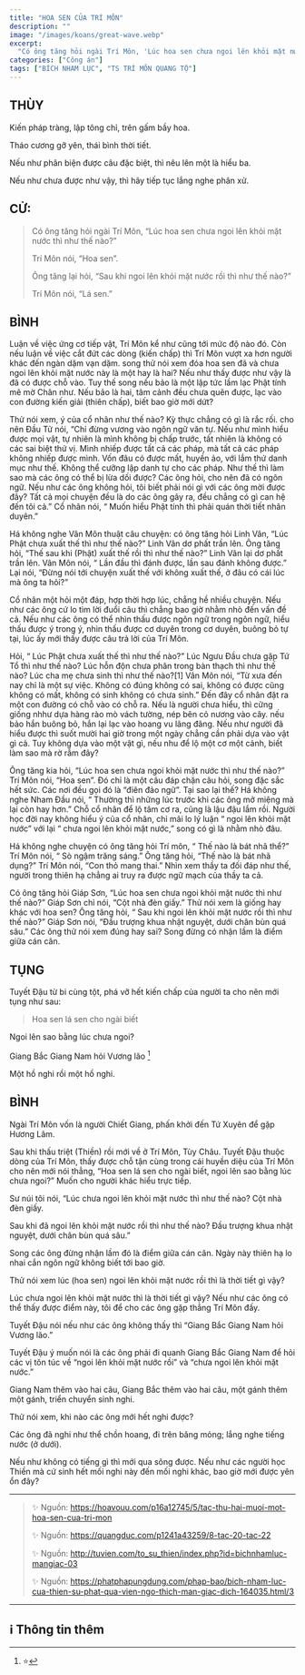 ```yaml
---
title: "HOA SEN CỦA TRÍ MÔN"
description: ""
image: "/images/koans/great-wave.webp"
excerpt: 
  "Có ông tăng hỏi ngài Trí Môn, 'Lúc hoa sen chưa ngoi lên khỏi mặt nước thì như thế nào?'"
categories: ["Công án"]
tags: ["BÍCH NHAM LỤC", "TS TRÍ MÔN QUANG TỘ"]
---
```


## THÙY

Kiến pháp tràng, lập tông chỉ, trên gấm bầy hoa. 

Tháo cương gỡ yên, thái bình thời tiết. 

Nếu như phân biện được câu đặc biệt, thì nêu lên một là hiểu ba. 

Nếu như chưa được như vậy, thì hãy tiếp tục lắng nghe phân xử.

## CỬ:

> Có ông tăng hỏi ngài Trí Môn, “Lúc hoa sen chưa ngoi lên khỏi mặt nước thì như thế nào?” 
>
> Trí Môn nói, “Hoa sen”. 
>
> Ông tăng lại hỏi, “Sau khi ngoi lên khỏi mặt nước rồi thì như thế nào?” 
>
> Trí Môn nói, “Lá sen.”

## BÌNH

Luận về việc ứng cơ tiếp vật, Trí Môn kể như cũng tới mức độ nào đó. Còn nếu luận về việc cắt đứt các dòng (kiến chấp) thì Trí Môn vượt xa hơn người khác đến ngàn dặm vạn dặm. song thử nói xem đóa hoa sen đã và chưa ngoi lên khỏi mặt nước này là một hay là hai? Nếu như thấy được như vậy là đã có được chỗ vào. Tuy thế song nếu bảo là một lập tức lầm lạc Phật tính mê mờ Chân như. Nếu bảo là hai, tâm cảnh đều chưa quên được, lạc vào con đường kiến giải (thiên chấp), biết bao giờ mới dứt?

Thử nói xem, ý của cổ nhân như thế nào? Kỳ thực chẳng có gì là rắc rối. cho nên Đầu Tử nói, “Chỉ đừng vương vào ngôn ngữ văn tự. Nếu như mình hiểu được mọi vật, tự nhiên là mình không bị chấp trước, tất nhiên là không có các sai biệt thứ vị. Mình nhiếp được tất cả các pháp, mà tất cả các pháp không nhiếp được mình. Vốn đâu có được mất, huyền ảo, với lắm thứ danh mục như thế. Không thể cưỡng lập danh tự cho các pháp. Như thế thì làm sao mà các ông có thể bị lừa dối được? Các ông hỏi, cho nên đã có ngôn ngữ. Nếu như các ông không hỏi, tôi biết phải nói gì với các ông mời được đây? Tất cả mọi chuyện đều là do các ông gây ra, đều chẳng có gì can hệ đến tôi cả.” Cổ nhân nói, “ Muốn hiểu Phật tính thì phải quán thời tiết nhân duyên.”

Há không nghe Vân Môn thuật câu chuyện: có ông tăng hỏi Linh Vân, “Lúc Phật chưa xuất thế thì như thế nào?” Linh Vân dơ phất trần lên. Ông tăng hỏi, “Thế sau khi (Phật) xuất thế rồi thì như thế nào?” Linh Vân lại dơ phất trần lên. Vân Môn nói, “ Lần đầu thì đánh được, lần sau đánh không được.” Lại nói, “Đừng nói tới chuyện xuất thế với không xuất thế, ở đâu có cái lúc mà ông ta hỏi?”

Cổ nhân một hỏi một đáp, hợp thời hợp lúc, chẳng hề nhiều chuyện. Nếu như các ông cứ lo tìm lời đuổi câu thì chẳng bao giờ nhằm nhò đến vấn đề cả. Nếu như các ông có thể nhìn thấu được ngôn ngữ trong ngôn ngữ, hiểu thấu được ý trong ý, nhìn thấu được cơ duyên trong cơ duyên, buông bỏ tự tại, lúc ấy mới thấy được câu trả lời của Trí Môn.

Hỏi, “ Lúc Phật chưa xuất thế thì như thế nào?” Lúc Ngưu Đầu chưa gặp Tứ Tổ thì như thế nào? Lúc hỗn độn chưa phân trong bàn thạch thì như thế nào? Lúc cha mẹ chưa sinh thì như thế nào?[1] Vân Môn nói, “Từ xưa đến nay chỉ là một sự việc. Không có đúng không có sai, không có được cũng không có mất, không có sinh không có chưa sinh.” Đến đây cổ nhân đặt ra một con đường có chỗ vào có chỗ ra. Nếu là người chưa hiểu, thì cững giống nhhư dựa hàng rào mò vách tường, nép bên cỏ nương vào cây. nếu bảo hắn buông bỏ, hắn lại lạc vào hoang vu lãng đãng. Nếu như người đã hiểu được thì suốt mười hai giờ trong một ngày chẳng cần phải dựa vào vật gì cả. Tuy không dựa vào một vật gì, nếu nhu để lộ một cơ một cảnh, biết làm sao mà rờ rẫm đây?

Ông tăng kia hỏi, “Lúc hoa sen chưa ngoi khỏi mặt nước thì như thế nào?” Trí Môn nói, “Hoa sen”. Đó chỉ là một câu đáp chặn câu hỏi, song đặc sắc hết sức. Các nơi đều gọi đó là “điên đảo ngữ”. Tại sao lại thế? Há không nghe Nham Đầu nói, “ Thường thì những lúc trước khi các ông mở miệng mà lại còn hay hơn.” Chỗ cổ nhân để lộ tâm cơ ra, cũng là lậu đậu lắm rồi. Người học đời nay không hiểu ý của cổ nhân, chỉ mãi lo lý luận “ ngoi lên khỏi mặt nước” với lại “ chưa ngoi lên khỏi mặt nước,” song có gì là nhằm nhò đâu.

Há không nghe chuyện có ông tăng hỏi Trí môn, “ Thế nào là bát nhã thể?” Trí Môn nói, “ Sò ngậm trăng sáng.” Ông tăng hỏi, “Thế nào là bát nhã dụng?” Trí Môn nói, “Con thỏ mang thai.” Nhìn xem thầy ta đối đáp như thế, người trong thiên hạ chẳng ai truy ra được ngữ mạch của thầy ta cả.

Có ông tăng hỏi Giáp Sơn, “Lúc hoa sen chưa ngoi khỏi mặt nước thì như thế nào?” Giáp Sơn chỉ nói, “Cột nhà đèn giấy.” Thử nói xem là giống hay khác với hoa sen? Ông tăng hỏi, “ Sau khi ngoi lên khỏi mặt nước rồi thì như thế nào?” Giáp Sơn nói, “Đầu trượng khua nhật nguyệt, dưới chân bùn quá sâu.” Các ông thử nói xem đúng hay sai? Song đừng có nhận lầm là điểm giữa cán cân.

## TỤNG

Tuyết Đậu từ bi cùng tột, phá vỡ hết kiến chấp của người ta cho nên mới tụng như sau:

> Hoa sen lá sen cho ngài biết

Ngoi lên sao bằng lúc chưa ngoi?

Giang Bắc Giang Nam hỏi Vương lão [^2]

Một hồ nghi rồi một hồ nghi.

## BÌNH

Ngài Trí Môn vốn là người Chiết Giang, phấn khởi đến Tứ Xuyên để gặp Hương Lâm. 

Sau khi thấu triệt (Thiền) rồi mới về ở Trí Môn, Tùy Châu. Tuyết Đậu thuộc dòng của Trí Môn, thấy được chỗ tận cùng trong cái huyền diệu của Trí Môn cho nên mới nói thẳng, “Hoa sen lá sen cho ngài biết, ngoi lên sao bằng lúc chưa ngoi?” Muốn cho người khác hiểu trực tiếp.

Sư núi tôi nói, “Lúc chưa ngoi lên khỏi mặt nước thì như thế nào? Cột nhà đèn giấy. 

Sau khi đã ngoi lên khỏi mặt nước rồi thì như thế nào? Đầu trượng khua nhật nguyệt, dưới chân bùn quá sâu.” 

Song các ông đừng nhận lầm đó là điểm giữa cán cân. Ngày này thiên hạ lo nhai cắn ngôn ngữ không biết tới bao giờ.

Thử nói xem lúc (hoa sen) ngoi lên khỏi mặt nước rồi thì là thời tiết gì vậy? 

Lúc chưa ngoi lên khỏi mặt nước thì là thời tiết gì vậy? Nếu như các ông có thể thấy được điểm này, tôi để cho các ông gặp thẳng Trí Môn đấy.

Tuyết Đậu nói nếu như các ông không thấy thì “Giang Bắc Giang Nam hỏi Vương lão.” 

Tuyết Đậu ý muốn nói là các ông phải đi quanh Giang Bắc Giang Nam để hỏi các vị tôn túc về “ngoi lên khỏi mặt nước rồi” và “chưa ngoi lên khỏi mặt nước.” 

Giang Nam thêm vào hai câu, Giang Bắc thêm vào hai câu, một gánh thêm một gánh, triển chuyển sinh nghi. 

Thử nói xem, khi nào các ông mới hết nghi được? 

Các ông đã nghi như thể chồn hoang, đi trên băng mỏng; lắng nghe tiếng nước (ở dưới). 

Nếu như không có tiếng gì thì mới qua sông được. Nếu như các người học Thiền mà cứ sinh hết mối nghi này đến mối nghi khác, bao giờ mới được yên ổn đây?

<hr class="blog-rule" />

> ✨ Nguồn:  https://hoavouu.com/p16a12745/5/tac-thu-hai-muoi-mot-hoa-sen-cua-tri-mon
>
> ✨ Nguồn:  https://quangduc.com/p1241a43259/8-tac-20-tac-22
>
> ✨ Nguồn:  http://tuvien.com/to_su_thien/index.php?id=bichnhamluc-mangiac-03
>
> ✨ Nguồn:  https://phatphapungdung.com/phap-bao/bich-nham-luc-cua-thien-su-phat-qua-vien-ngo-thich-man-giac-dich-164035.html/3

<hr class="blog-rule" />

## ℹ️ Thông tin thêm

[^1]: ⭐️ <a href="https://blog.phapthihoi.org/gt-member/ts-tri-mon-quang-to/" target="_blank">TS TRÍ MÔN QUANG TỘ</a>

[^2]: ⭐️ 


